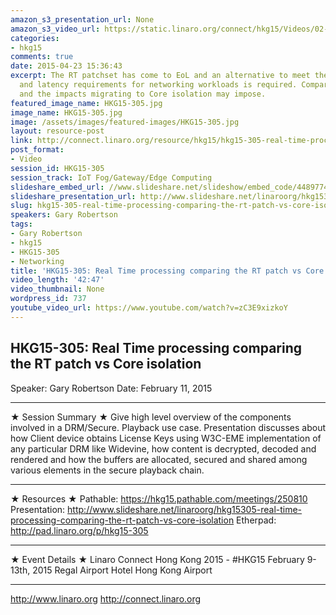 ```yaml
---
amazon_s3_presentation_url: None
amazon_s3_video_url: https://static.linaro.org/connect/hkg15/Videos/02-11-Wednesday/HKG15-305%20Real%20Time%20processing%20comparing%20the%20RT%20patch%20vs%20Core%20isolation.mp4
categories:
- hkg15
comments: true
date: 2015-04-23 15:36:43
excerpt: The RT patchset has come to EoL and an alternative to meet the determinism
  and latency requirements for networking workloads is required. Compare the two solutions
  and the impacts migrating to Core isolation may impose.
featured_image_name: HKG15-305.jpg
image_name: HKG15-305.jpg
image: /assets/images/featured-images/HKG15-305.jpg
layout: resource-post
link: http://connect.linaro.org/resource/hkg15/hkg15-305-real-time-processing-comparing-the-rt-patch-vs-core-isolation/
post_format:
- Video
session_id: HKG15-305
session_track: IoT Fog/Gateway/Edge Computing
slideshare_embed_url: //www.slideshare.net/slideshow/embed_code/44897743
slideshare_presentation_url: http://www.slideshare.net/linaroorg/hkg15305-real-time-processing-comparing-the-rt-patch-vs-core-isolation
slug: hkg15-305-real-time-processing-comparing-the-rt-patch-vs-core-isolation
speakers: Gary Robertson
tags:
- Gary Robertson
- hkg15
- HKG15-305
- Networking
title: 'HKG15-305: Real Time processing comparing the RT patch vs Core isolation'
video_length: '42:47'
video_thumbnail: None
wordpress_id: 737
youtube_video_url: https://www.youtube.com/watch?v=zC3E9xizkoY
---
```


## HKG15-305: Real Time processing comparing the RT patch vs Core isolation

Speaker: Gary Robertson
Date: February 11, 2015

---

★ Session Summary ★
Give high level overview of the components involved in a DRM/Secure. Playback use case. Presentation discusses about how Client device obtains License Keys using W3C-EME implementation of any particular DRM like Widevine, how content is decrypted, decoded and rendered and how the buffers are allocated, secured and shared among various elements in the secure playback chain.

---

★ Resources ★
Pathable: https://hkg15.pathable.com/meetings/250810
Presentation: http://www.slideshare.net/linaroorg/hkg15305-real-time-processing-comparing-the-rt-patch-vs-core-isolation
Etherpad: http://pad.linaro.org/p/hkg15-305

---

★ Event Details ★
Linaro Connect Hong Kong 2015 - #HKG15
February 9-13th, 2015
Regal Airport Hotel Hong Kong Airport

---

http://www.linaro.org
http://connect.linaro.org